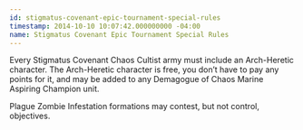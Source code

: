 ```yaml
---
id: stigmatus-covenant-epic-tournament-special-rules
timestamp: 2014-10-10 10:07:42.000000000 -04:00
name: Stigmatus Covenant Epic Tournament Special Rules
---
```

<p>Every Stigmatus Covenant Chaos Cultist army must include an Arch-Heretic character. The Arch-Heretic character is free, you don&rsquo;t have to pay any points for it, and may be added to any Demagogue of Chaos Marine Aspiring Champion unit.</p>

<p>Plague Zombie Infestation formations may contest, but not control, objectives.</p>